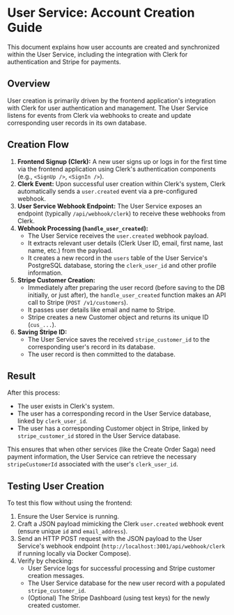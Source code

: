 # User Service: Account Creation Guide

This document explains how user accounts are created and synchronized within the User Service, including the integration with Clerk for authentication and Stripe for payments.

## Overview

User creation is primarily driven by the frontend application's integration with Clerk for user authentication and management. The User Service listens for events from Clerk via webhooks to create and update corresponding user records in its own database.

## Creation Flow

1.  **Frontend Signup (Clerk):** A new user signs up or logs in for the first time via the frontend application using Clerk's authentication components (e.g., `<SignUp />`, `<SignIn />`).
2.  **Clerk Event:** Upon successful user creation within Clerk's system, Clerk automatically sends a `user.created` event via a pre-configured webhook.
3.  **User Service Webhook Endpoint:** The User Service exposes an endpoint (typically `/api/webhook/clerk`) to receive these webhooks from Clerk.
4.  **Webhook Processing (`handle_user_created`):**
    *   The User Service receives the `user.created` webhook payload.
    *   It extracts relevant user details (Clerk User ID, email, first name, last name, etc.) from the payload.
    *   It creates a new record in the `users` table of the User Service's PostgreSQL database, storing the `clerk_user_id` and other profile information.
5.  **Stripe Customer Creation:**
    *   Immediately after preparing the user record (before saving to the DB initially, or just after), the `handle_user_created` function makes an API call to Stripe (`POST /v1/customers`).
    *   It passes user details like email and name to Stripe.
    *   Stripe creates a new Customer object and returns its unique ID (`cus_...`).
6.  **Saving Stripe ID:**
    *   The User Service saves the received `stripe_customer_id` to the corresponding user's record in its database.
    *   The user record is then committed to the database.

## Result

After this process:

*   The user exists in Clerk's system.
*   The user has a corresponding record in the User Service database, linked by `clerk_user_id`.
*   The user has a corresponding Customer object in Stripe, linked by `stripe_customer_id` stored in the User Service database.

This ensures that when other services (like the Create Order Saga) need payment information, the User Service can retrieve the necessary `stripeCustomerId` associated with the user's `clerk_user_id`.

## Testing User Creation

To test this flow without using the frontend:

1.  Ensure the User Service is running.
2.  Craft a JSON payload mimicking the Clerk `user.created` webhook event (ensure unique `id` and `email_address`).
3.  Send an HTTP POST request with the JSON payload to the User Service's webhook endpoint (`http://localhost:3001/api/webhook/clerk` if running locally via Docker Compose).
4.  Verify by checking:
    *   User Service logs for successful processing and Stripe customer creation messages.
    *   The User Service database for the new user record with a populated `stripe_customer_id`.
    *   (Optional) The Stripe Dashboard (using test keys) for the newly created customer.
